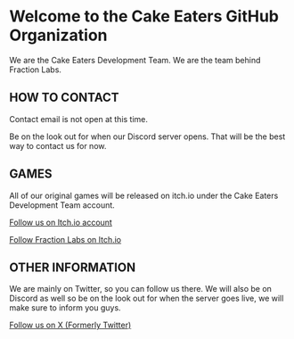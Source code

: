 # Welcome to the Cake Eaters GitHub Organization

We are the Cake Eaters Development Team. We are the team behind Fraction Labs.

## HOW TO CONTACT

Contact email is not open at this time.

Be on the look out for when our Discord server opens. That will be the best way to contact us for now.

## GAMES


All of our original games will be released on itch.io under the Cake Eaters Development Team account.

[Follow us on Itch.io account](https://cake-eaters.itch.io/)

[Follow Fraction Labs on Itch.io](https://cake-eaters.itch.io/fraction-labs)

## OTHER INFORMATION
We are mainly on Twitter, so you can follow us there.
We will also be on Discord as well so be on the look out for when the server goes live, we will make sure to inform you guys.


[Follow us on X (Formerly Twitter)](https://x.com/cake_eaters_dev)
